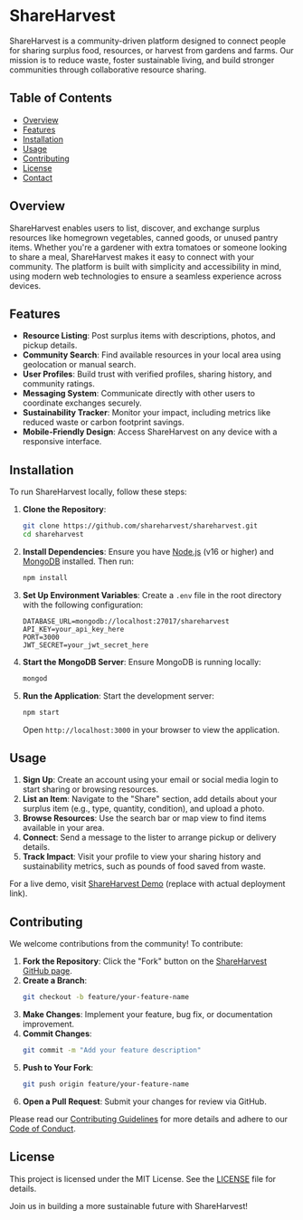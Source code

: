# ShareHarvest

ShareHarvest is a community-driven platform designed to connect people for sharing surplus food, resources, or harvest from gardens and farms. Our mission is to reduce waste, foster sustainable living, and build stronger communities through collaborative resource sharing.

## Table of Contents
- [Overview](#overview)
- [Features](#features)
- [Installation](#installation)
- [Usage](#usage)
- [Contributing](#contributing)
- [License](#license)
- [Contact](#contact)

## Overview
ShareHarvest enables users to list, discover, and exchange surplus resources like homegrown vegetables, canned goods, or unused pantry items. Whether you're a gardener with extra tomatoes or someone looking to share a meal, ShareHarvest makes it easy to connect with your community. The platform is built with simplicity and accessibility in mind, using modern web technologies to ensure a seamless experience across devices.

## Features
- **Resource Listing**: Post surplus items with descriptions, photos, and pickup details.
- **Community Search**: Find available resources in your local area using geolocation or manual search.
- **User Profiles**: Build trust with verified profiles, sharing history, and community ratings.
- **Messaging System**: Communicate directly with other users to coordinate exchanges securely.
- **Sustainability Tracker**: Monitor your impact, including metrics like reduced waste or carbon footprint savings.
- **Mobile-Friendly Design**: Access ShareHarvest on any device with a responsive interface.

## Installation
To run ShareHarvest locally, follow these steps:

1. **Clone the Repository**:
   ```bash
   git clone https://github.com/shareharvest/shareharvest.git
   cd shareharvest
   ```

2. **Install Dependencies**:
   Ensure you have [Node.js](https://nodejs.org/) (v16 or higher) and [MongoDB](https://www.mongodb.com/) installed. Then run:
   ```bash
   npm install
   ```

3. **Set Up Environment Variables**:
   Create a `.env` file in the root directory with the following configuration:
   ```
   DATABASE_URL=mongodb://localhost:27017/shareharvest
   API_KEY=your_api_key_here
   PORT=3000
   JWT_SECRET=your_jwt_secret_here
   ```

4. **Start the MongoDB Server**:
   Ensure MongoDB is running locally:
   ```bash
   mongod
   ```

5. **Run the Application**:
   Start the development server:
   ```bash
   npm start
   ```
   Open `http://localhost:3000` in your browser to view the application.

## Usage
1. **Sign Up**: Create an account using your email or social media login to start sharing or browsing resources.
2. **List an Item**: Navigate to the "Share" section, add details about your surplus item (e.g., type, quantity, condition), and upload a photo.
3. **Browse Resources**: Use the search bar or map view to find items available in your area.
4. **Connect**: Send a message to the lister to arrange pickup or delivery details.
5. **Track Impact**: Visit your profile to view your sharing history and sustainability metrics, such as pounds of food saved from waste.

For a live demo, visit [ShareHarvest Demo](https://shareharvest.example.com) (replace with actual deployment link).

## Contributing
We welcome contributions from the community! To contribute:

1. **Fork the Repository**: Click the "Fork" button on the [ShareHarvest GitHub page](https://github.com/shareharvest/shareharvest).
2. **Create a Branch**:
   ```bash
   git checkout -b feature/your-feature-name
   ```
3. **Make Changes**: Implement your feature, bug fix, or documentation improvement.
4. **Commit Changes**:
   ```bash
   git commit -m "Add your feature description"
   ```
5. **Push to Your Fork**:
   ```bash
   git push origin feature/your-feature-name
   ```
6. **Open a Pull Request**: Submit your changes for review via GitHub.

Please read our [Contributing Guidelines](CONTRIBUTING.md) for more details and adhere to our [Code of Conduct](CODE_OF_CONDUCT.md).

## License
This project is licensed under the MIT License. See the [LICENSE](LICENSE) file for details.



Join us in building a more sustainable future with ShareHarvest!
